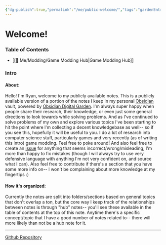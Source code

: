 ```yaml
---
{"dg-publish":true,"permalink":"/me/public-welcome/","tags":"gardenEntry","dgHomeLink":true,"dgPassFrontmatter":false}
---
```


# Welcome!
### Table of Contents
- [[🌟 Me/Modding/Game Modding Hub|Game Modding Hub]]

### Intro
#### About:
Hello! I'm Ryan, welcome to my publicly available notes. This is a publicly available version of a portion of the notes I keep in my personal [Obsidian](https://obsidian.md/) vault, powered by [Obsidian Digital Garden](https://github.com/oleeskild/Obsidian-Digital-Garden). I'm always super happy when people share their research, their knowledge, or even just some general directions to look towards while solving problems. And as I've continued to solve problems of my own and explore various topics I've been starting to hit the point where I'm collecting a decent knowledgebase as well-- so if you see this, hopefully it will be useful to you.
I do a lot of research into computer science stuff, particularly games and very recently (as of writing this intro) game modding. Feel free to poke around! And also feel free to create an [issue](https://github.com/ryandeardorff/public-notes) for anything that seems incorrect/wrong/misleading, I'm more than happy to fix mistakes (though I will always try to use very defensive language with anything I'm not very confident on, and source what I can). Also feel free to contribute if there's a section that you have some more info on-- I won't be complaining about more knowledge at my fingertips :)
#### How it's organized:
Currently the notes are split into folders/sections based on general topics that don't overlap a ton, but the core way I keep track of the relationships between notes is through "hub" notes-- you'll see these available in the table of contents at the top of this note. Anytime there's a specific concept/topic that I have a good number of notes related to-- there will more likely than not be a hub note for it.
___
[Github Repository](https://github.com/ryandeardorff/public-notes)